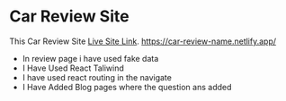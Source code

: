 # Car Review Site

This Car Review Site [Live Site Link](https://car-review-name.netlify.app/).
https://car-review-name.netlify.app/

* In review page i have used fake data
* I Have Used React Taliwind 
* I have used react routing in the navigate
* I Have Added Blog pages where the question ans added
